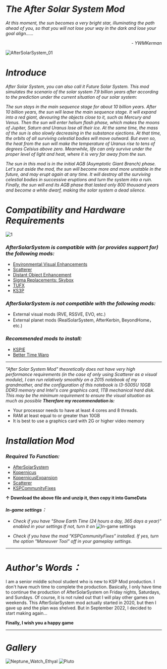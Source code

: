 # _****The After Solar System Mod****_

_At this moment, the sun becomes a very bright star, illuminating the path ahead of you, so that you will not lose your way in the dark and lose your goal align......_
                      
_<p align="right">- YWMKerman</p>_

![AfterSolarSystem_01](https://user-images.githubusercontent.com/78585019/201314116-b0e765b8-4e66-4781-b82c-d6de8cae90d5.png)
# _****Introduce****_
_After Solar System, you can also call it Future Solar System. This mod simulates the scenario of the solar system 7.9 billion years after according to the prediction_ _under the current situation of our solar system:_ 

_The sun stays in the main sequence stage for about 10 billion years. After 10 billion years, the sun will leave the main sequence stage. It will expand into a red giant, devouring the objects close to it, such as Mercury and Venus. Then the sun will enter helium flash phase, which makes the moons of Jupiter, Saturn and Uranus lose all their ice. At the same time, the mass of the sun is also slowly decreasing in the substance ejections. At that time, the orbits of all surviving celestial bodies will move outward. But even so, the heat from the sun will make the temperature of Uranus rise to tens of degrees Celsius above zero. Meanwhile, life can only survive under the proper level of light and heat, where it is very far away from the sun._

_The sun in this mod is in the initial AGB (Asymptotic Giant Branch) phase. Let's put aside the mod, the sun will become more and more unstable in the future, and may erupt again at any time. It will destroy all the surviving celestial bodies in successive eruptions and turn the system into a ruin. Finally, the sun will end its AGB phase that lasted only 800 thousand years and become a white dwarf, making the solar system a dead silence._

# _****Compatibility and Hardware Requirements****_
![1](https://user-images.githubusercontent.com/78585019/206646561-415598c7-c52e-4203-952d-4f40209d96a0.png)

### _***AfterSolarSystem is compatible with (or provides support for) the following mods:***_
- [Environmental Visual Enhancements](https://github.com/LGhassen/EnvironmentalVisualEnhancements/releases)
- [Scatterer](https://spacedock.info/mod/141/Scatterer)
- [Distant Object Enhancement](https://spacedock.info/mod/2274/Distant%20Object%20Enhancement%20Continued)
- [Sigma Replacements: Skybox](https://github.com/Sigma88/Sigma-Replacements/releases)
- [TUFX](https://github.com/shadowmage45/TUFX/releases)
- [KS3P](https://github.com/c1usta/KS3P/releases)

### _***AfterSolarSystem is not compatible with the following mods:***_
- External visual mods (RVE, RSSVE, EVO, etc.)
- External planet mods (RealSolarSystem, AfterKerbin, BeyondHome，etc.)

### _***Recommended mods to install:***_
- [KSPIE](https://spacedock.info/mod/172/KSP%20Interstellar%20Extended)
- [Better Time Warp](https://spacedock.info/mod/1162/BetterTimeWarpContinued)
*** 
_"After Solar System Mod" theoretically does not have very high performance requirements (in the case of only using Scatterer as a visual module), I can run relatively smoothly on a 2015 notebook of my grandmother, and the configuration of this notebook is I3-5005U 10GB DDR3 memory and Intel's core graphics card, 1TB mechanical hard disk. This may be the minimum requirement to ensure the visual situation as much as possible_
***Therefore my recommendation is:***
- Your processor needs to have at least 4 cores and 8 threads.
- RAM at least equal to or greater than 10GB
- It is best to use a graphics card with 2G or higher video memory

#  _****Installation Mod****_
### _****Required To Function:****_
- [AfterSolarSystem](https://github.com/YWMKerman/AfterSolarSystem/releases)
- [Kopernicus](https://github.com/Kopernicus/Kopernicus/releases)
- [KopernicusExpansion](https://github.com/StollD/KopernicusExpansion-Continued/releases/tag/release-1.7.1-5)
- [Scatterer](https://spacedock.info/mod/141/Scatterer)
- [KSPCommunityFixes](https://github.com/KSPModdingLibs/KSPCommunityFixes/releases)

**↑ Download the above file and unzip it, then copy it into GameData**


#### _****In-game settings：****_
- *Check if you have "Show Earth Time (24 hours a day, 365 days a year)" enabled in your settings If not, turn it on*
![In-game settings](https://user-images.githubusercontent.com/78585019/194764856-c6c18118-4177-4670-93e8-bbc839b6e617.png)

- *Check if you have the mod "KSPCommunityFixes" installed. If yes, turn the option "Maneuver Tool" off in your gameplay settings.*


***
# ***Author's Words：***
I am a senior middle school student who is new to KSP Mod production. I don't have much time to complete the production. Basically, I only have time to continue the production of AfterSolarSystem on Friday nights, Saturdays, and Sundays. Of course, it is not ruled out that I will play other games on weekends. This AfterSolarSystem mod actually started in 2020, but then I gave up and the plan was shelved. But in September 2022, I decided to start making again...

**Finally, I wish you a happy game**



***
# ***Gallery***
![Neptune_Watch_Ethyal](https://user-images.githubusercontent.com/78585019/209554573-8f649aee-e672-41d6-8939-f09c81649e68.png)
![Pluto](https://user-images.githubusercontent.com/78585019/212247313-7194eb3c-f036-467d-835a-5d87aa136627.png)




















